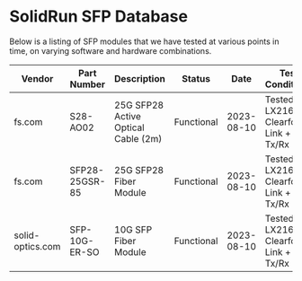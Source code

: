 # SolidRun SFP Database

Below is a listing of SFP modules that we have tested at various points in time, on varying software and hardware combinations.

| Vendor | Part Number | Description | Status | Date | Test Conditions | Notes |
|---|---|---|---|---|---|---|
| fs.com | S28-AO02 | 25G SFP28 Active Optical Cable (2m) | Functional | 2023-08-10 | Tested on LX2162 Clearfog: Link + Tx/Rx | linux [patch](https://lore.kernel.org/netdev/20230810094817.29262-1-josua@solid-run.com/T/#u) required |
| fs.com | SFP28-25GSR-85 | 25G SFP28 Fiber Module | Functional | 2023-08-10 |  Tested on LX2162 Clearfog: Link + Tx/Rx | |
| solid-optics.com | SFP-10G-ER-SO | 10G SFP Fiber Module | Functional | 2023-08-10 |  Tested on LX2162 Clearfog: Link + Tx/Rx | |
